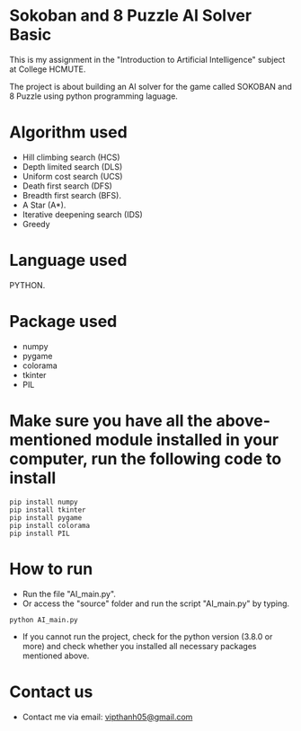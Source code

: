 # Sokoban and 8 Puzzle AI Solver Basic

This is my assignment in the "Introduction to Artificial Intelligence" subject at College HCMUTE.

The project is about building an AI solver for the game called SOKOBAN and 8 Puzzle using python programming laguage.

# Algorithm used

- Hill climbing search (HCS)
- Depth limited search (DLS)
- Uniform cost search (UCS)
- Death first search (DFS)
- Breadth first search (BFS).
- A Star (A\*).
- Iterative deepening search (IDS)
- Greedy

# Language used

PYTHON.

# Package used

- numpy
- pygame
- colorama
- tkinter
- PIL

# Make sure you have all the above-mentioned module installed in your computer, run the following code to install

```
pip install numpy
pip install tkinter
pip install pygame
pip install colorama
pip install PIL

```

# How to run

- Run the file "AI_main.py".
- Or access the "source" folder and run the script "AI_main.py" by typing.

```
python AI_main.py
```

- If you cannot run the project, check for the python version (3.8.0 or more) and check whether you installed all necessary packages mentioned above.

# Contact us

- Contact me via email: vipthanh05@gmail.com
